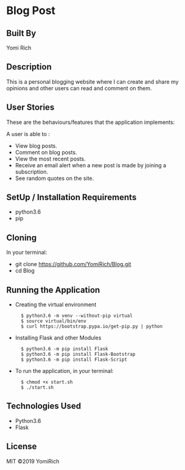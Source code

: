 # Blog Post

## Built By 
Yomi Rich

## Description

This is a personal blogging website where I can create and share my opinions and other users can read and comment on them.

## User Stories

These are the behaviours/features that the application implements:

A user is able to :
* View blog posts.
* Comment on blog posts.
* View the most recent posts.
* Receive an email alert when a new post is made by joining a subscription.
* See random quotes on the site.


## SetUp / Installation Requirements

 * python3.6
 * pip


## Cloning

In your terminal:

 * git clone https://github.com/YomiRich/Blog.git
 * cd Blog

## Running the Application

* Creating the virtual environment

        $ python3.6 -m venv --without-pip virtual
        $ source virtual/bin/env
        $ curl https://bootstrap.pypa.io/get-pip.py | python

* Installing Flask and other Modules

        $ python3.6 -m pip install Flask
        $ python3.6 -m pip install Flask-Bootstrap
        $ python3.6 -m pip install Flask-Script

* To run the application, in your terminal:

        $ chmod +x start.sh
        $ ./start.sh


## Technologies Used

* Python3.6
* Flask

## License

MIT ©2019 YomiRich